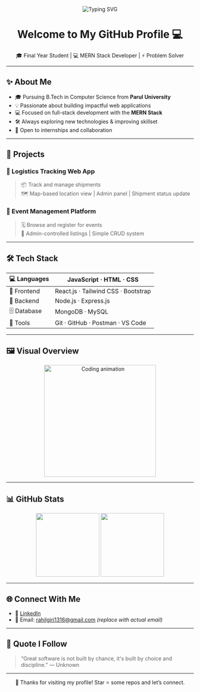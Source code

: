 <!-- ✨ Animated Typing SVG Banner -->
<p align="center">
  <img src="https://readme-typing-svg.demolab.com?font=Fira+Code&size=22&pause=1000&center=true&vCenter=true&width=700&lines=Hi+%F0%9F%91%8B%2C+I'm+Rahil+Giri!;Full+Stack+Developer+%7C+MERN+Stack+Enthusiast;Bringing+ideas+to+life+with+clean+code+%F0%9F%92%BB" alt="Typing SVG" />
</p>

<h1 align="center">Welcome to My GitHub Profile 💻</h1>
<p align="center">
  🎓 Final Year Student | 💻 MERN Stack Developer | ⚡ Problem Solver
</p>

---

## ✨ About Me

- 🎓 Pursuing B.Tech in Computer Science from **Parul University**
- 💡 Passionate about building impactful web applications
- 💻 Focused on full-stack development with the **MERN Stack**
- 🛠️ Always exploring new technologies & improving skillset
- 🤝 Open to internships and collaboration

---

## 🚀 Projects

### 🚚 Logistics Tracking Web App
> 📦 Track and manage shipments  
> 🗺️ Map-based location view | Admin panel | Shipment status update

### 🎉 Event Management Platform
> 🗓️ Browse and register for events  
> 📑 Admin-controlled listings | Simple CRUD system

---

## 🛠️ Tech Stack

| 💻 Languages     | JavaScript · HTML · CSS |
|------------------|--------------------------|
| 🧱 Frontend      | React.js · Tailwind CSS · Bootstrap |
| 🔧 Backend       | Node.js · Express.js |
| 🗄️ Database     | MongoDB · MySQL |
| 🧰 Tools         | Git · GitHub · Postman · VS Code |

---

## 🖼️ Visual Overview

<p align="center">
  <img src="https://media.giphy.com/media/qgQUggAC3Pfv687qPC/giphy.gif" width="300" alt="Coding animation" />
</p>

---

## 📊 GitHub Stats

<p align="center">
  <img src="https://github-readme-stats.vercel.app/api?username=rahilgiri&show_icons=true&theme=radical&hide_border=true" height="170" />
  <img src="https://github-readme-stats.vercel.app/api/top-langs/?username=rahilgiri&layout=compact&theme=radical&hide_border=true" height="170" />
</p>

---

## 🌐 Connect With Me

- 🔗 [LinkedIn](https://www.linkedin.com/in/rahil-giri)  
- 📧 Email: rahilgiri1316@gmail.com *(replace with actual email)*  

---

## 🌟 Quote I Follow

> “Great software is not built by chance, it's built by choice and discipline.” — Unknown

---

<p align="center">
  🚀 Thanks for visiting my profile! Star ⭐ some repos and let’s connect.
</p>
